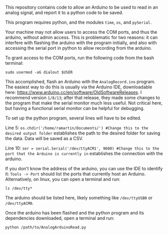 This repository contains code to allow an Arduino to be used to read in an analog signal, and report it to a python code to be saved.

This program requires python, and the modules `time`, `os`, and `pySerial`.

Your machine may not allow users to access the COM ports, and thus the arduino, without admin access. This is problematic for two reasons: it can interfere with flashing the arduino with the program initially, and also with accessing the serial port in python to allow recording from the arduino.

To grant access to the COM ports, run the following code from the bash terminal:

```sudo usermod -aG dialout $USER```


This accomplished, flash an Arduino with the `AnalogRecord.ino` program. The easiest way to do this is usually via the Arduino IDE, downloadable here: https://www.arduino.cc/en/software/OldSoftwareReleases.
I recommend version `1/8/13`; after that release, they made some changes to the program that make the serial monitor much less useful. Not critical here, but having a functional serial monitor can be helpful for debugging.

To set up the python program, several lines will have to be edited.

Line 5: `os.chdir('/home/ramartin/Documents/') #Change this to the desired output folder` establishes the path to the desired folder for saving the data. Data will be saved as a CSV.

Line 10: `ser = serial.Serial('/dev/ttyACM1', 9600) #Change this to the port that the Arduino is currently in` establishes the connection with the arduino. 

If you don't know the address of the arduino, you can use the IDE to identify it: `Tools -> Port` should list the ports that currently host an Arduino. Alternatively, on linux, you can open a terminal and run:

```ls /dev/tty*```

The arduino should be listed here, likely something like `/dev/ttyUSB0` or `/dev/ttyACM0`.

Once the arduino has been flashed and the python program and its dependencies downloaded, open a terminal and run:

```python /path/to/AnalogArduinoRead.py```
